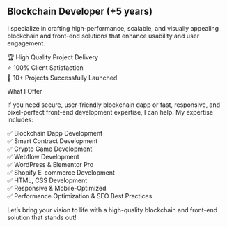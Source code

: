 ## Blockchain Developer (+5 years)

I specialize in crafting high-performance, scalable, and visually appealing blockchain and front-end solutions that enhance usability and user engagement.

 🏆 High Quality Project Delivery<br />
 ⭐ 100% Client Satisfaction<br />
 🚀 10+ Projects Successfully Launched<br />

What I Offer

If you need secure, user-friendly blockchain dapp or fast, responsive, and pixel-perfect front-end development expertise, I can help.
My expertise includes:

 ✅ Blockchain Dapp Development<br />
 ✅ Smart Contract Development<br />
 ✅ Crypto Game Development<br />
 ✅ Webflow Development<br />
 ✅ WordPress & Elementor Pro<br />
 ✅ Shopify E-commerce Development<br />
 ✅ HTML, CSS Development<br />
 ✅ Responsive & Mobile-Optimized<br />
 ✅ Performance Optimization & SEO Best Practices<br />

Let’s bring your vision to life with a high-quality blockchain and front-end solution that stands out!
